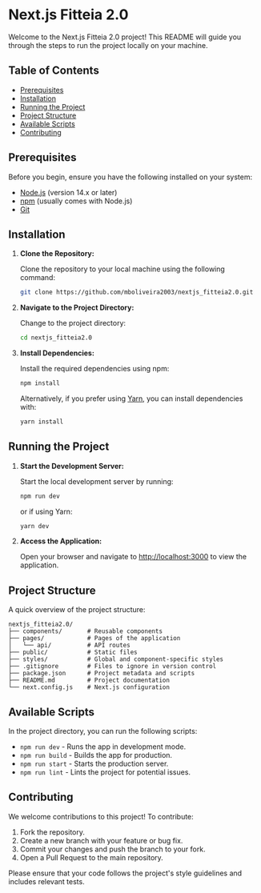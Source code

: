 # Next.js Fitteia 2.0 

Welcome to the Next.js Fitteia 2.0 project! This README will guide you through the steps to run the project locally on your machine.

## Table of Contents

- [Prerequisites](#prerequisites)
- [Installation](#installation)
- [Running the Project](#running-the-project)
- [Project Structure](#project-structure)
- [Available Scripts](#available-scripts)
- [Contributing](#contributing)

## Prerequisites

Before you begin, ensure you have the following installed on your system:

- [Node.js](https://nodejs.org/) (version 14.x or later)
- [npm](https://www.npmjs.com/) (usually comes with Node.js)
- [Git](https://git-scm.com/)

## Installation

1. **Clone the Repository:**

   Clone the repository to your local machine using the following command:

   ```bash
   git clone https://github.com/mboliveira2003/nextjs_fitteia2.0.git
   ```

2. **Navigate to the Project Directory:**

   Change to the project directory:

   ```bash
   cd nextjs_fitteia2.0 
   ```

3. **Install Dependencies:**

   Install the required dependencies using npm:

   ```bash
   npm install
   ```

   Alternatively, if you prefer using [Yarn](https://yarnpkg.com/), you can install dependencies with:

   ```bash
   yarn install
   ```

## Running the Project

1. **Start the Development Server:**

   Start the local development server by running:

   ```bash
   npm run dev
   ```

   or if using Yarn:

   ```bash
   yarn dev
   ```

2. **Access the Application:**

   Open your browser and navigate to [http://localhost:3000](http://localhost:3000) to view the application.

## Project Structure

A quick overview of the project structure:

```
nextjs_fitteia2.0/
├── components/       # Reusable components
├── pages/            # Pages of the application
│   └── api/          # API routes
├── public/           # Static files
├── styles/           # Global and component-specific styles
├── .gitignore        # Files to ignore in version control
├── package.json      # Project metadata and scripts
├── README.md         # Project documentation
└── next.config.js    # Next.js configuration
```

## Available Scripts

In the project directory, you can run the following scripts:

- `npm run dev` - Runs the app in development mode.
- `npm run build` - Builds the app for production.
- `npm run start` - Starts the production server.
- `npm run lint` - Lints the project for potential issues.

## Contributing

We welcome contributions to this project! To contribute:

1. Fork the repository.
2. Create a new branch with your feature or bug fix.
3. Commit your changes and push the branch to your fork.
4. Open a Pull Request to the main repository.

Please ensure that your code follows the project's style guidelines and includes relevant tests.

